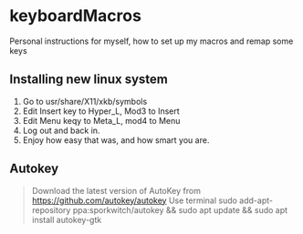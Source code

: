 # keyboardMacros
Personal instructions for myself, how to set up my macros and remap some keys

## Installing new linux system
1. Go to usr/share/X11/xkb/symbols
2. Edit Insert key to Hyper_L, Mod3 to Insert
3. Edit Menu keqy to Meta_L, mod4 to Menu
4. Log out and back in.
5. Enjoy how easy that was, and how smart you are.

## Autokey
> Download the latest version of AutoKey from https://github.com/autokey/autokey
> Use terminal sudo add-apt-repository ppa:sporkwitch/autokey && sudo apt update && sudo apt install autokey-gtk
